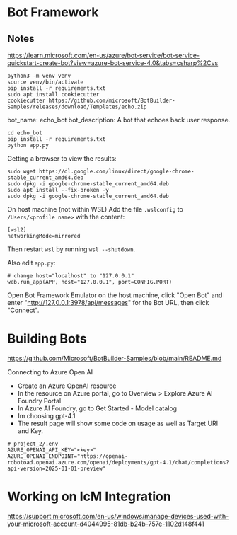 # Bot Framework

## Notes
https://learn.microsoft.com/en-us/azure/bot-service/bot-service-quickstart-create-bot?view=azure-bot-service-4.0&tabs=csharp%2Cvs

```
python3 -m venv venv
source venv/bin/activate
pip install -r requirements.txt
sudo apt install cookiecutter
cookiecutter https://github.com/microsoft/BotBuilder-Samples/releases/download/Templates/echo.zip
```
bot_name: echo_bot
bot_description: A bot that echoes back user response.
```
cd echo_bot
pip install -r requirements.txt
python app.py
```
Getting a browser to view the results:
```
sudo wget https://dl.google.com/linux/direct/google-chrome-stable_current_amd64.deb
sudo dpkg -i google-chrome-stable_current_amd64.deb
sudo apt install --fix-broken -y
sudo dpkg -i google-chrome-stable_current_amd64.deb
```
On host machine (not within WSL)
Add the file `.wslconfig` to `/Users/<profile name>` with the content:
```
[wsl2]
networkingMode=mirrored
```
Then restart `wsl` by running `wsl --shutdown`.

Also edit `app.py`:
```
# change host="localhost" to "127.0.0.1"
web.run_app(APP, host="127.0.0.1", port=CONFIG.PORT)
```

Open Bot Framework Emulator on the host machine, click "Open Bot" and enter 
"http://127.0.0.1:3978/api/messages" for the Bot URL, then click "Connect".


# Building Bots
https://github.com/Microsoft/BotBuilder-Samples/blob/main/README.md

Connecting to Azure Open AI
- Create an Azure OpenAI resource
- In the resource on Azure portal, go to Overview > Explore Azure AI Foundry Portal
- In Azure AI Foundry, go to Get Started - Model catalog
- Im choosing gpt-4.1
- The result page will show some code on usage as well as Target URI and Key.
```
# project_2/.env
AZURE_OPENAI_API_KEY="<key>"
AZURE_OPENAI_ENDPOINT="https://openai-robotoad.openai.azure.com/openai/deployments/gpt-4.1/chat/completions?api-version=2025-01-01-preview"
```

# Working on IcM Integration 
https://support.microsoft.com/en-us/windows/manage-devices-used-with-your-microsoft-account-d4044995-81db-b24b-757e-1102d148f441

